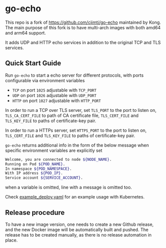 # go-echo

This repo is a fork of <https://github.com/cjimti/go-echo> maintained by Kong. The main purpose of this fork is to have multi-arch images with both amd64 and arm64 support.

It adds UDP and HTTP echo services in addition to the original TCP and TLS services.

## Quick Start Guide

Run `go-echo` to start a echo server for different protocols, with ports configurable via environment variables

- `TCP`  on port `1025` adjustable with `TCP_PORT`
- `UDP`  on port `1026` adjustable with `UDP_PORT`
- `HTTP` on port `1027` adjustable with `HTTP_PORT`

In order to run a TCP over TLS server, set `TLS_PORT` to the port to listen on, `TLS_CA_CERT_FILE` to path of CA certificate file, `TLS_CERT_FILE` and `TLS_KEY_FILE` to paths of certificate-key pair.

In order to run a HTTPs server, set `HTTPS_PORT` to the port to listen on, `TLS_CERT_FILE` and `TLS_KEY_FILE` to paths of certificate-key pair.

`go-echo` returns additional info in the form of the below message when specific environment variables are
explicitly set

```sh
Welcome, you are connected to node ${NODE_NAME}.
Running on Pod ${POD_NAME}.
In namespace ${POD_NAMESPACE}.
With IP address ${POD_IP}.
Service account ${SERVICE_ACCOUNT}.
```

when a variable is omitted, line with a message is omitted too.

Check [example_deploy.yaml](./example_deploy.yaml) for an example usage with Kubernetes.

## Release procedure

To have a new image version, one needs to create a new Github release, and the new Docker image will be automatically built and pushed. The release has to be created manually, as there is no release automation in place.
